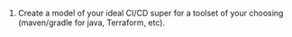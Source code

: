 1. Create a model of your ideal CI/CD super for a toolset of your choosing (maven/gradle for java, Terraform, etc).